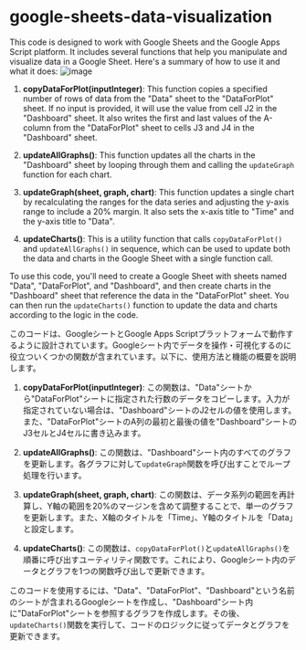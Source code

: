 # google-sheets-data-visualization
This code is designed to work with Google Sheets and the Google Apps Script platform. It includes several functions that help you manipulate and visualize data in a Google Sheet. Here's a summary of how to use it and what it does:
![image](https://user-images.githubusercontent.com/98264095/231945108-cb43d055-275e-427b-9a4f-e1c7a43940d6.png)

1. **copyDataForPlot(inputInteger)**: This function copies a specified number of rows of data from the "Data" sheet to the "DataForPlot" sheet. If no input is provided, it will use the value from cell J2 in the "Dashboard" sheet. It also writes the first and last values of the A-column from the "DataForPlot" sheet to cells J3 and J4 in the "Dashboard" sheet.

2. **updateAllGraphs()**: This function updates all the charts in the "Dashboard" sheet by looping through them and calling the `updateGraph` function for each chart.

3. **updateGraph(sheet, graph, chart)**: This function updates a single chart by recalculating the ranges for the data series and adjusting the y-axis range to include a 20% margin. It also sets the x-axis title to "Time" and the y-axis title to "Data".

4. **updateCharts()**: This is a utility function that calls `copyDataForPlot()` and `updateAllGraphs()` in sequence, which can be used to update both the data and charts in the Google Sheet with a single function call.

To use this code, you'll need to create a Google Sheet with sheets named "Data", "DataForPlot", and "Dashboard", and then create charts in the "Dashboard" sheet that reference the data in the "DataForPlot" sheet. You can then run the `updateCharts()` function to update the data and charts according to the logic in the code.

このコードは、GoogleシートとGoogle Apps Scriptプラットフォームで動作するように設計されています。Googleシート内でデータを操作・可視化するのに役立ついくつかの関数が含まれています。以下に、使用方法と機能の概要を説明します。

1. **copyDataForPlot(inputInteger)**: この関数は、"Data"シートから"DataForPlot"シートに指定された行数のデータをコピーします。入力が指定されていない場合は、"Dashboard"シートのJ2セルの値を使用します。また、"DataForPlot"シートのA列の最初と最後の値を"Dashboard"シートのJ3セルとJ4セルに書き込みます。

2. **updateAllGraphs()**: この関数は、"Dashboard"シート内のすべてのグラフを更新します。各グラフに対して`updateGraph`関数を呼び出すことでループ処理を行います。

3. **updateGraph(sheet, graph, chart)**: この関数は、データ系列の範囲を再計算し、Y軸の範囲を20%のマージンを含めて調整することで、単一のグラフを更新します。また、X軸のタイトルを「Time」、Y軸のタイトルを「Data」と設定します。

4. **updateCharts()**: この関数は、`copyDataForPlot()`と`updateAllGraphs()`を順番に呼び出すユーティリティ関数です。これにより、Googleシート内のデータとグラフを1つの関数呼び出しで更新できます。

このコードを使用するには、"Data"、"DataForPlot"、"Dashboard"という名前のシートが含まれるGoogleシートを作成し、"Dashboard"シート内に"DataForPlot"シートを参照するグラフを作成します。その後、`updateCharts()`関数を実行して、コードのロジックに従ってデータとグラフを更新できます。







